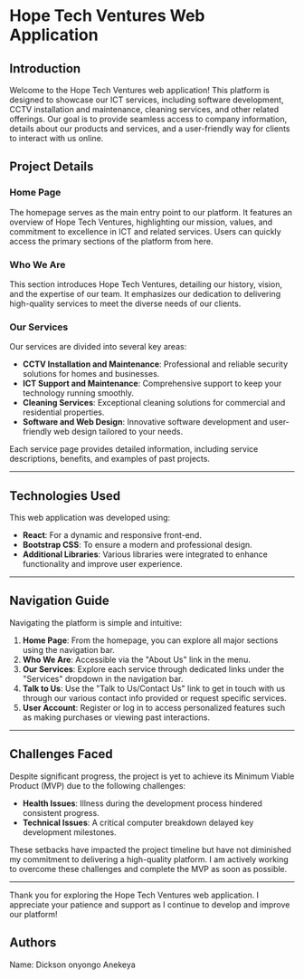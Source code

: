 # Hope Tech Ventures Web Application

## Introduction

Welcome to the Hope Tech Ventures web application! This platform is designed to showcase our ICT services, including software development, CCTV installation and maintenance, cleaning services, and other related offerings. Our goal is to provide seamless access to company information, details about our products and services, and a user-friendly way for clients to interact with us online.

## Project Details

### Home Page

The homepage serves as the main entry point to our platform. It features an overview of Hope Tech Ventures, highlighting our mission, values, and commitment to excellence in ICT and related services. Users can quickly access the primary sections of the platform from here.

### Who We Are

This section introduces Hope Tech Ventures, detailing our history, vision, and the expertise of our team. It emphasizes our dedication to delivering high-quality services to meet the diverse needs of our clients.

### Our Services

Our services are divided into several key areas:

- **CCTV Installation and Maintenance**: Professional and reliable security solutions for homes and businesses.
- **ICT Support and Maintenance**: Comprehensive support to keep your technology running smoothly.
- **Cleaning Services**: Exceptional cleaning solutions for commercial and residential properties.
- **Software and Web Design**: Innovative software development and user-friendly web design tailored to your needs.

Each service page provides detailed information, including service descriptions, benefits, and examples of past projects.

---

## Technologies Used

This web application was developed using:

- **React**: For a dynamic and responsive front-end.
- **Bootstrap CSS**: To ensure a modern and professional design.
- **Additional Libraries**: Various libraries were integrated to enhance functionality and improve user experience.

---

## Navigation Guide

Navigating the platform is simple and intuitive:

1. **Home Page**: From the homepage, you can explore all major sections using the navigation bar.
2. **Who We Are**: Accessible via the "About Us" link in the menu.
3. **Our Services**: Explore each service through dedicated links under the "Services" dropdown in the navigation bar.
4. **Talk to Us**: Use the "Talk to Us/Contact Us" link to get in touch with us through our various contact info provided or request specific services.
5. **User Account**: Register or log in to access personalized features such as making purchases or viewing past interactions.

---

## Challenges Faced

Despite significant progress, the project is yet to achieve its Minimum Viable Product (MVP) due to the following challenges:

- **Health Issues**: Illness during the development process hindered consistent progress.
- **Technical Issues**: A critical computer breakdown delayed key development milestones.

These setbacks have impacted the project timeline but have not diminished my commitment to delivering a high-quality platform. I am actively working to overcome these challenges and complete the MVP as soon as possible.

---

Thank you for exploring the Hope Tech Ventures web application. I appreciate your patience and support as I continue to develop and improve our platform!

## Authors

Name: Dickson onyongo Anekeya
